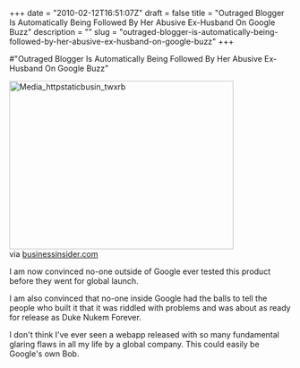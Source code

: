 +++
date = "2010-02-12T16:51:07Z"
draft = false
title = "Outraged Blogger Is Automatically Being Followed By Her Abusive Ex-Husband On Google Buzz"
description = ""
slug = "outraged-blogger-is-automatically-being-followed-by-her-abusive-ex-husband-on-google-buzz"
+++

#"Outraged Blogger Is Automatically Being Followed By Her Abusive Ex-Husband On Google Buzz"


 <div class="posterous_bookmarklet_entry">
 <div class='p_embed p_image_embed'>
<img alt="Media_httpstaticbusin_twxrb" height="301" src="http://getfile0.posterous.com/getfile/files.posterous.com/conoroneill/CcwgkFHkwHukDAaHddibleGqoGdpgqJckAjmjDxajaiInnnsnhrCrnJyfeID/media_httpstaticbusin_twxrb.jpg.scaled500.jpg" width="400" />
</div>


<div class="posterous_quote_citation">via <a href="http://www.businessinsider.com/outraged-blogger-is-automatically-being-followed-by-her-abusive-ex-husband-on-google-buzz-2010-2">businessinsider.com</a></div>
 <p>I am now convinced no-one outside of Google ever tested this product before they went for global launch.
</p><p>I am also convinced that no-one inside Google had the balls to tell the people who built it that it was riddled with problems and was about as ready for release as Duke Nukem Forever.
</p><p>I don't think I've ever seen a webapp released with so many fundamental glaring flaws in all my life by a global company. This could easily be Google's own Bob.</p></div>
 